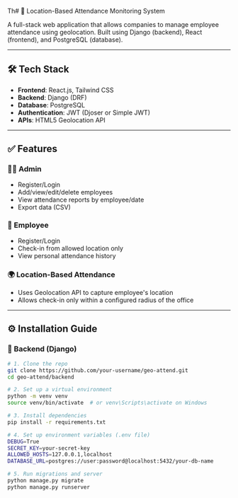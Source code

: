 Th# 📍 Location-Based Attendance Monitoring System

A full-stack web application that allows companies to manage employee attendance using geolocation. Built using Django (backend), React (frontend), and PostgreSQL (database).

---

## 🛠️ Tech Stack

- **Frontend**: React.js, Tailwind CSS
- **Backend**: Django (DRF)
- **Database**: PostgreSQL
- **Authentication**: JWT (Djoser or Simple JWT)
- **APIs**: HTML5 Geolocation API

---

## ✅ Features

### 👨‍💼 Admin
- Register/Login
- Add/view/edit/delete employees
- View attendance reports by employee/date
- Export data (CSV)

### 👷 Employee
- Register/Login
- Check-in from allowed location only
- View personal attendance history

### 🌍 Location-Based Attendance
- Uses Geolocation API to capture employee's location
- Allows check-in only within a configured radius of the office

---

## ⚙️ Installation Guide

### 🔧 Backend (Django)

```bash
# 1. Clone the repo
git clone https://github.com/your-username/geo-attend.git
cd geo-attend/backend

# 2. Set up a virtual environment
python -m venv venv
source venv/bin/activate  # or venv\Scripts\activate on Windows

# 3. Install dependencies
pip install -r requirements.txt

# 4. Set up environment variables (.env file)
DEBUG=True
SECRET_KEY=your-secret-key
ALLOWED_HOSTS=127.0.0.1,localhost
DATABASE_URL=postgres://user:password@localhost:5432/your-db-name

# 5. Run migrations and server
python manage.py migrate
python manage.py runserver

